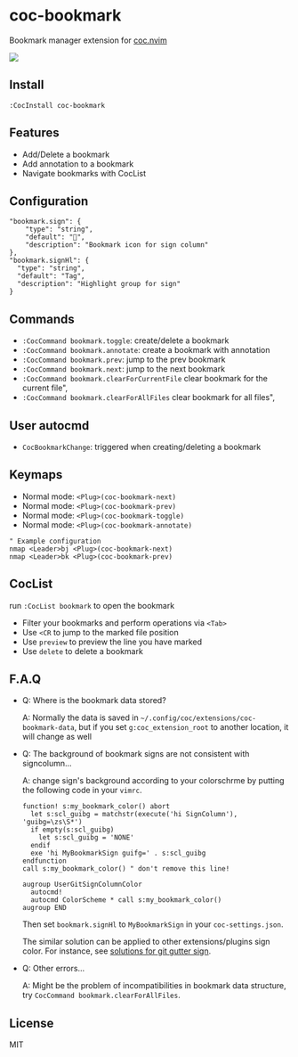 # coc-bookmark

Bookmark manager extension for [coc.nvim](https://github.com/neoclide/coc.nvim)

![](https://user-images.githubusercontent.com/20282795/84043167-8a819680-a9d8-11ea-9f32-e980ff569a0d.png)

## Install

```
:CocInstall coc-bookmark
```

## Features

- Add/Delete a bookmark
- Add annotation to a bookmark
- Navigate bookmarks with CocList

## Configuration

```jsonc
"bookmark.sign": {
    "type": "string",
    "default": "🔖",
    "description": "Bookmark icon for sign column"
},
"bookmark.signHl": {
  "type": "string",
  "default": "Tag",
  "description": "Highlight group for sign"
}
```

## Commands

- `:CocCommand bookmark.toggle`: create/delete a bookmark
- `:CocCommand bookmark.annotate`: create a bookmark with annotation
- `:CocCommand bookmark.prev`: jump to the prev bookmark
- `:CocCommand bookmark.next`: jump to the next bookmark
- `:CocCommand bookmark.clearForCurrentFile` clear bookmark for the current file",
- `:CocCommand bookmark.clearForAllFiles` clear bookmark for all files",

## User autocmd

- `CocBookmarkChange`: triggered when creating/deleting a bookmark

## Keymaps

- Normal mode: `<Plug>(coc-bookmark-next)`
- Normal mode: `<Plug>(coc-bookmark-prev)`
- Normal mode: `<Plug>(coc-bookmark-toggle)`
- Normal mode: `<Plug>(coc-bookmark-annotate)`

```vim
" Example configuration
nmap <Leader>bj <Plug>(coc-bookmark-next)
nmap <Leader>bk <Plug>(coc-bookmark-prev)
```

## CocList

run `:CocList bookmark` to open the bookmark

- Filter your bookmarks and perform operations via `<Tab>`
- Use `<CR` to jump to the marked file position
- Use `preview` to preview the line you have marked
- Use `delete` to delete a bookmark

## F.A.Q

- Q: Where is the bookmark data stored?

  A: Normally the data is saved in `~/.config/coc/extensions/coc-bookmark-data`, but if you set `g:coc_extension_root` to another location, it will change as well

- Q: The background of bookmark signs are not consistent with signcolumn...

  A: change sign's background according to your colorschrme by putting the following code in your `vimrc`.

  ```vim
  function! s:my_bookmark_color() abort
    let s:scl_guibg = matchstr(execute('hi SignColumn'), 'guibg=\zs\S*')
    if empty(s:scl_guibg)
      let s:scl_guibg = 'NONE'
    endif
    exe 'hi MyBookmarkSign guifg=' . s:scl_guibg
  endfunction
  call s:my_bookmark_color() " don't remove this line!

  augroup UserGitSignColumnColor
    autocmd!
    autocmd ColorScheme * call s:my_bookmark_color()
  augroup END
  ```

  Then set `bookmark.signHl` to `MyBookmarkSign` in your `coc-settings.json`.

  The similar solution can be applied to other extensions/plugins sign color. For instance, see [solutions for git gutter sign](https://github.com/voldikss/dotfiles/blob/06d99c398933f6b9c024793252f2e6f8a25d9d22/home/.config/nvim/init.vim#L333-L355).

- Q: Other errors...

  A: Might be the problem of incompatibilities in bookmark data structure, try `CocCommand bookmark.clearForAllFiles`.

## License

MIT
